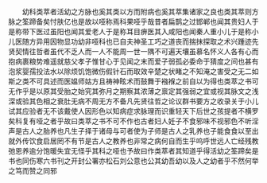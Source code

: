 <!-- { "loadSidebar": true } -->
　　幼科类萃者活幼之方脉也奚其类以方而附病也奚其萃集诸家之良也类其萃则方脉之筌蹄备矣忖肤亿也是故以哑称焉科果哑乎哉昔者扁鹊之过邯郸也闻其贵妇人于是称带下医过虽阳也闻其爱老人于是称耳目痹医其入咸阳也闻秦人重小儿于是称小儿医随方异用因物显功幼非哑科也已自夫神圣工巧之道丧而揣抹探取之术兴踵迹先贤契情往哲者虽代不乏人而一人不能周一世一隅不可遍天壤虽慕名怀义人各有心而抱病裹粮势难遥就慈父孝子惟甘心于见闻之末而爱子弱孤必委命于猜度之间也甚有泡浆婴孺投法水以除烦饥饱微伤假针石而取效辛楚之状睹之不知淹之害受之无二如斯之类不可具述而医媪师姑方且祷神眩术而鼓舞于襁褓之前自以为得也类萃之书可无作乎是以原其受胎之始究其弥月之期察其浓薄之禀定其强弱之宜或视其脉文之浅深或验其色相之衰肚无病不周无方不备凡先贤往哲之论议群书要方之收录关于小儿试其应验者无不该戴使人因形色以知病症求脉理而识重轻天下后世之孩提者不横罗矣科复有哑之者乎故曰类萃之书不可不作也古者妇人妊子不食邪味不视邪色不听淫声是古人之胎养也凡生子择于诸母与可者使为子师是古人之乳养也子能食食以至出就外传饮食启居罔不有节是古人之教养也非常之病何自而生乎呜呼世远人亡经残教弛恩养逾分饱暖失宜无怪乎其科之哑也予故曰作类萃者其知道乎得活幼之筌蹄矣是书也同伤寒六书刊之开封公署亦松石刘公意也公其幼吾幼以及人之幼者乎不然何举之笃而赞之同邪
　　
　　
